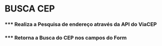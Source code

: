 # BUSCA CEP
### *** Realiza a Pesquisa de endereço através da API do ViaCEP
### *** Retorna a Busca do CEP nos campos do Form